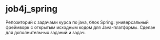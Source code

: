 # job4j_spring

Репозиторий с задачами курса по java, блок Spring: универсальный фреймворк с открытым исходным кодом для Java-платформы. Сделан для дополнительных заданий и задач.
